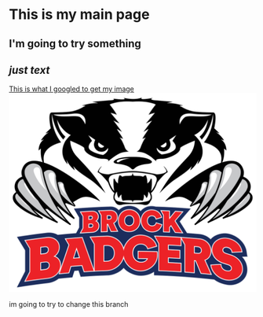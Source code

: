 # This is my main page
## I'm going to try something

*just text*
---
[This is what I googled to get my image](https://www.google.com/search?sca_esv=40c7603c5a54795f&rlz=1C1ONGR_enCA1021CA1021&sxsrf=ADLYWIIgY8lFmhHOIGpfuBVe0T7V_Cnzbw:1732127098550&q=brock+badger&udm=2&fbs=AEQNm0Aa4sjWe7Rqy32pFwRj0UkWd8nbOJfsBGGB5IQQO6L3JzWreY9LW7LdGrLDAFqYDH2bHZiU5SwFHpsjQQXz5AGY6jlY7gWv7XWy5rTU4GJzBeXtQ0Mc_h_riluNWyJq6uPkIPkrDYhUvIGy45WJtMq0gaw098BkHp7wX61EufyDThkKlGBOmtlEaN0PKBh66c_rmQIgsH3cqfKgopw5O0CY50Yrvw&sa=X&ved=2ahUKEwiHwaijxOuJAxV_nokEHelIIzsQtKgLegQIFBAB&biw=766&bih=728&dpr=1.25#vhid=wD2IhtjZuj8rXM&vssid=mosaic)
![this is what my image is](https://github.com/therealestging/example/blob/main/Brock_Badgers_logo.svg%20(1).png)

im going to try to change this branch
